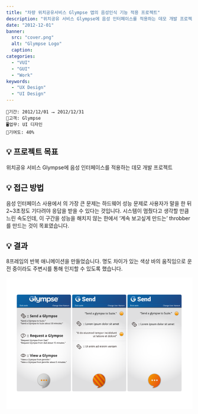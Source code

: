 ```yaml
---
title: "차량 위치공유서비스 Glympse 앱의 음성인식 기능 적용 프로젝트"
description: "위치공유 서비스 Glympse에 음성 인터페이스를 적용하는 데모 개발 프로젝트"
date: "2012-12-01"
banner:
  src: "cover.png"
  alt: "Glympse Logo"
  caption: 
categories:
  - "VUI"
  - "GUI"
  - "Work"
keywords:
  - "UX Design"
  - "UI Design"
---
```

```
📅기간: 2012/12/01 ⭢ 2012/12/31
🤝고객: Glympse
🖥️업무: UI 디자인
🎯기여도: 40%
```

## 💡 프로젝트 목표
위치공유 서비스 Glympse에 음성 인터페이스를 적용하는 데모 개발 프로젝트

## 💡 접근 방법
음성 인터페이스 사용에서 의 가장 큰 문제는 하드웨어 성능 문제로 사용자가 말을 한 뒤 2~3초정도 기다려야 응답을 받을 수 있다는 것입니다. 시스템이 멈췄다고 생각할 만큼 느린 속도인데, 이 구간을 성능을 해치지 않는 한에서 ‘계속 보고싶게 만드는’ throbber를 만드는 것이 목표였습니다.

## 💡 결과
8프레임의 반복 애니메이션을 만들었습니다. 명도 차이가 있는 색상 바의 움직임으로 운전 중이라도 주변시를 통해 인지할 수 있도록 했습니다.

![반응속도를 고려한 로딩 UI 디자인](Glympse.png)